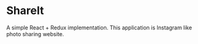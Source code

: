 # ShareIt

A simple React + Redux implementation. This application is Instagram like photo sharing website.
